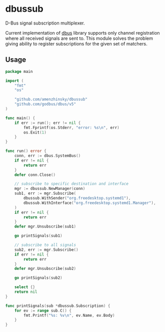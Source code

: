 # dbussub

D-Bus signal subscription multiplexer.

Current implementation of [dbus](https://github.com/godbus/dbus) library supports only channel registration where all received signals are sent to. This module solves the problem giving ability to register subscriptions for the given set of matchers.

## Usage

```go
package main

import (
	"fmt"
	"os"

	"github.com/amenzhinsky/dbussub"
	"github.com/godbus/dbus/v5"
)

func main() {
	if err := run(); err != nil {
		fmt.Fprintf(os.Stderr, "error: %s\n", err)
		os.Exit(1)
	}
}

func run() error {
	conn, err := dbus.SystemBus()
	if err != nil {
		return err
	}
	defer conn.Close()

	// subscribe to specific destination and interface
	mgr := dbussub.NewManager(conn)
	sub1, err := mgr.Subscribe(
		dbussub.WithSender("org.freedesktop.systemd1"),
		dbussub.WithInterface("org.freedesktop.systemd1.Manager"),
	)
	if err != nil {
		return err
	}
	defer mgr.Unsubscribe(sub1)

	go printSignals(sub1)

	// subscribe to all signals
	sub2, err := mgr.Subscribe()
	if err != nil {
		return err
	}
	defer mgr.Unsubscribe(sub2)

	go printSignals(sub2)

	select {}
	return nil
}

func printSignals(sub *dbussub.Subscription) {
	for ev := range sub.C() {
		fmt.Printf("%s: %v\n", ev.Name, ev.Body)
	}
}
```

